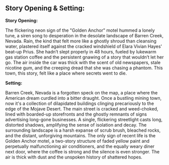 ## Story Opening & Setting:

**Story Opening:**

The flickering neon sign of the "Golden Anchor" motel hummed a lonely tune, a siren song to desperation in the desolate landscape of Barren Creek, Nevada. Rain, the kind that felt more like a ghostly shroud than cleansing water, plastered itself against the cracked windshield of Elara Vivian Hayes' beat-up Prius. She hadn’t slept properly in 48 hours, fueled by lukewarm gas station coffee and the persistent gnawing of a story that wouldn’t let her go. The air inside the car was thick with the scent of old newspapers, stale nicotine gum, and the creeping dread that she was chasing a phantom. This town, this story, felt like a place where secrets went to die.

**Setting:**

Barren Creek, Nevada is a forgotten speck on the map, a place where the American dream curdled into a bitter draught. Once a bustling mining town, now it's a collection of dilapidated buildings clinging precariously to the edge of the Mojave Desert. The main street is cracked and weed-choked, lined with boarded-up storefronts and the ghostly remnants of signs advertising long-gone businesses. A single, flickering streetlight casts long, distorted shadows, amplifying the sense of isolation and decay. The surrounding landscape is a harsh expanse of scrub brush, bleached rocks, and the distant, unforgiving mountains. The only sign of recent life is the Golden Anchor motel, a two-story structure of faded yellow paint and perpetually malfunctioning air conditioners, and the equally weary diner next door, where the coffee is strong and the silence is even stronger. The air is thick with dust and the unspoken history of shattered hopes.
